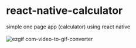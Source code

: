 # react-native-calculator
simple one page app (calculator) using react native
<br /> <br /> 
![ezgif com-video-to-gif-converter](https://github.com/AfnanSD/react-native-calculator/assets/99503463/f97b7582-51e5-40b2-ae49-04d115cc5ce6)
